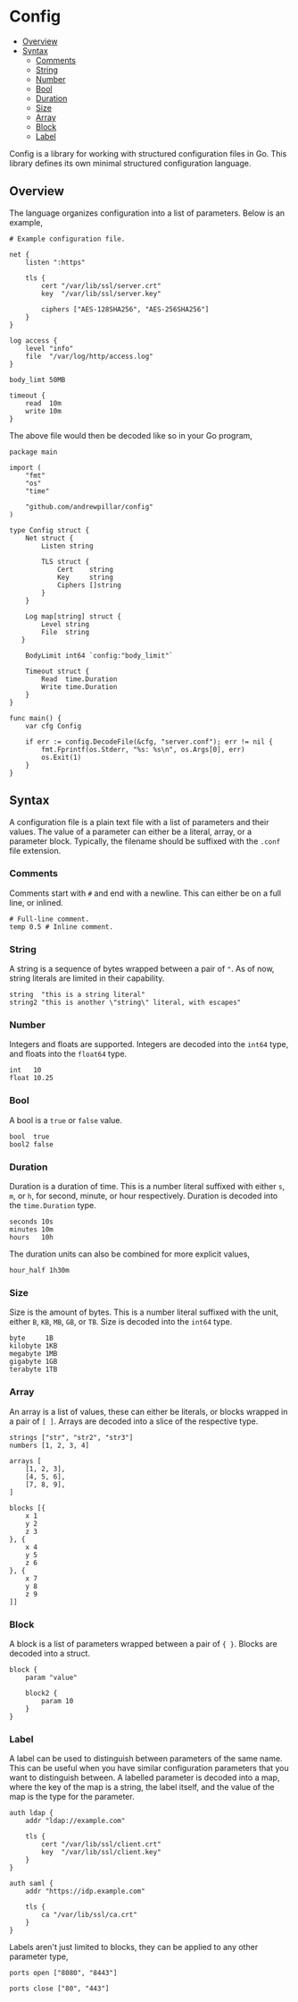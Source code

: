 # Config

* [Overview](#overview)
* [Syntax](#syntax)
  * [Comments](#comments)
  * [String](#string)
  * [Number](#number)
  * [Bool](#bool)
  * [Duration](#duration)
  * [Size](#size)
  * [Array](#array)
  * [Block](#block)
  * [Label](#label)

Config is a library for working with structured configuration files in Go. This
library defines its own minimal structured configuration language.

## Overview

The language organizes configuration into a list of parameters. Below is an
example,

    # Example configuration file.

    net {
        listen ":https"

        tls {
            cert "/var/lib/ssl/server.crt"
            key  "/var/lib/ssl/server.key"

            ciphers ["AES-128SHA256", "AES-256SHA256"]
        }
    }

    log access {
        level "info"
        file  "/var/log/http/access.log"
    }

    body_limt 50MB

    timeout {
        read  10m
        write 10m
    }

The above file would then be decoded like so in your Go program,

    package main

    import (
        "fmt"
        "os"
        "time"

        "github.com/andrewpillar/config"
    )

    type Config struct {
        Net struct {
            Listen string

            TLS struct {
                Cert    string
                Key     string
                Ciphers []string
            }
        }

        Log map[string] struct {
            Level string
            File  string
       }

        BodyLimit int64 `config:"body_limit"`

        Timeout struct {
            Read  time.Duration
            Write time.Duration
        }
    }

    func main() {
        var cfg Config

        if err := config.DecodeFile(&cfg, "server.conf"); err != nil {
            fmt.Fprintf(os.Stderr, "%s: %s\n", os.Args[0], err)
            os.Exit(1)
        }
    }

## Syntax

A configuration file is a plain text file with a list of parameters and their
values. The value of a parameter can either be a literal, array, or a parameter
block. Typically, the filename should be suffixed with the `.conf` file
extension.

### Comments

Comments start with `#` and end with a newline. This can either be on a full
line, or inlined.

    # Full-line comment.
    temp 0.5 # Inline comment.

### String

A string is a sequence of bytes wrapped between a pair of `"`. As of now, string
literals are limited in their capability. 

    string  "this is a string literal"
    string2 "this is another \"string\" literal, with escapes"

### Number

Integers and floats are supported. Integers are decoded into the `int64` type,
and floats into the `float64` type.

    int   10
    float 10.25

### Bool

A bool is a `true` or `false` value.

    bool  true
    bool2 false

### Duration

Duration is a duration of time. This is a number literal suffixed with either
`s`, `m`, or `h`, for second, minute, or hour respectively. Duration is decoded
into the `time.Duration` type.

    seconds 10s
    minutes 10m
    hours   10h

The duration units can also be combined for more explicit values,

    hour_half 1h30m

### Size

Size is the amount of bytes. This is a number literal suffixed with the unit,
either `B`, `KB`, `MB`, `GB`, or `TB`. Size is decoded into the `int64` type.

    byte     1B
    kilobyte 1KB
    megabyte 1MB
    gigabyte 1GB
    terabyte 1TB

### Array

An array is a list of values, these can either be literals, or blocks wrapped
in a pair of `[ ]`. Arrays are decoded into a slice of the respective type.

    strings ["str", "str2", "str3"]
    numbers [1, 2, 3, 4]

    arrays [
        [1, 2, 3],
        [4, 5, 6],
        [7, 8, 9],
    ]

    blocks [{
        x 1
        y 2
        z 3
    }, {
        x 4
        y 5
        z 6
    }, {
        x 7
        y 8
        z 9
    ]]

### Block

A block is a list of parameters wrapped between a pair of `{ }`. Blocks are
decoded into a struct.

    block {
        param "value"

        block2 {
            param 10
        }
    }

### Label

A label can be used to distinguish between parameters of the same name. This
can be useful when you have similar configuration parameters that you want to
distinguish between. A labelled parameter is decoded into a map, where the
key of the map is a string, the label itself, and the value of the map is
the type for the parameter.

    auth ldap {
        addr "ldap://example.com"

        tls {
            cert "/var/lib/ssl/client.crt"
            key  "/var/lib/ssl/client.key"
        }
    }

    auth saml {
        addr "https://idp.example.com"

        tls {
            ca "/var/lib/ssl/ca.crt"
        }
    }

Labels aren't just limited to blocks, they can be applied to any other
parameter type,

    ports open ["8080", "8443"]

    ports close ["80", "443"]
